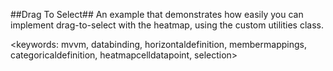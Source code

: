##Drag To Select##
An example that demonstrates how easily you can implement drag-to-select with the heatmap, using the custom utilities class.

<keywords: mvvm, databinding, horizontaldefinition, membermappings, categoricaldefinition, heatmapcelldatapoint, selection>